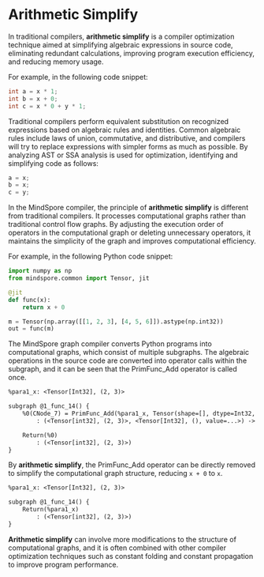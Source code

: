 # Arithmetic Simplify

In traditional compilers, **arithmetic simplify** is a compiler optimization technique aimed at simplifying algebraic expressions in source code, eliminating redundant calculations, improving program execution efficiency, and reducing memory usage.

For example, in the following code snippet:

```cpp
int a = x * 1;
int b = x + 0;
int c = x * 0 + y * 1;
```

Traditional compilers perform equivalent substitution on recognized expressions based on algebraic rules and identities. Common algebraic rules include laws of union, commutative, and distributive, and compilers will try to replace expressions with simpler forms as much as possible. By analyzing AST or SSA analysis is used for optimization, identifying and simplifying code as follows:

```cpp
a = x;
b = x;
c = y;
```

In the MindSpore compiler, the principle of **arithmetic simplify** is different from traditional compilers. It processes computational graphs rather than traditional control flow graphs. By adjusting the execution order of operators in the computational graph or deleting unnecessary operators, it maintains the simplicity of the graph and improves computational efficiency.

For example, in the following Python code snippet:

```python
import numpy as np
from mindspore.common import Tensor, jit

@jit
def func(x):
    return x + 0

m = Tensor(np.array([[1, 2, 3], [4, 5, 6]]).astype(np.int32))
out = func(m)
```

The MindSpore graph compiler converts Python programs into computational graphs, which consist of multiple subgraphs. The algebraic operations in the source code are converted into operator calls within the subgraph, and it can be seen that the PrimFunc_Add operator is called once.

```txt
%para1_x: <Tensor[Int32], (2, 3)>

subgraph @1_func_14() {
    %0(CNode_7) = PrimFunc_Add(%para1_x, Tensor(shape=[], dtype=Int32, value=0))
        : (<Tensor[int32], (2, 3)>, <Tensor[Int32], (), value=...>) -> (<Tensor[int32], (2, 3)>)

    Return(%0)
        : (<Tensor[int32], (2, 3)>)
}
```

By **arithmetic simplify**, the PrimFunc_Add operator can be directly removed to simplify the computational graph structure, reducing `x + 0` to `x`.

```txt
%para1_x: <Tensor[Int32], (2, 3)>

subgraph @1_func_14() {
    Return(%para1_x)
        : (<Tensor[int32], (2, 3)>)
}
```

**Arithmetic simplify** can involve more modifications to the structure of computational graphs, and it is often combined with other compiler optimization techniques such as constant folding and constant propagation to improve program performance.